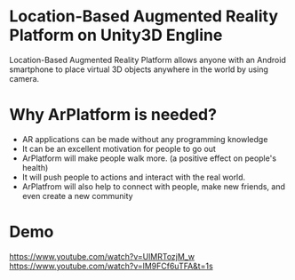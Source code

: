 # Location-Based Augmented Reality Platform on Unity3D Engline

Location-Based Augmented Reality Platform allows anyone with an Android smartphone to place virtual 3D objects anywhere in the world by using camera. 

# Why ArPlatform is needed?
* AR applications can be made without any programming knowledge
* It can be an excellent motivation for people to go out
* ArPlatform will make people walk more. (a positive effect on people's health)
* It will push people to actions and interact with the real world.
* ArPlatfrom  will also help to connect with people, make new friends, and even create a new community

# Demo
https://www.youtube.com/watch?v=UlMRTozjM_w
https://www.youtube.com/watch?v=lM9FCf6uTFA&t=1s

